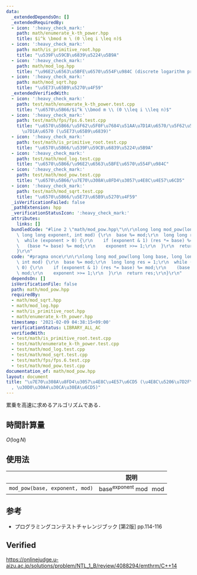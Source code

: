 ```yaml
---
data:
  _extendedDependsOn: []
  _extendedRequiredBy:
  - icon: ':heavy_check_mark:'
    path: math/enumerate_k-th_power.hpp
    title: $i^k \bmod m \ (0 \leq i \leq n)$
  - icon: ':heavy_check_mark:'
    path: math/is_primitive_root.hpp
    title: "\u539F\u59CB\u6839\u5224\u5B9A"
  - icon: ':heavy_check_mark:'
    path: math/mod_log.hpp
    title: "\u96E2\u6563\u5BFE\u6570\u554F\u984C (discrete logarithm problem)"
  - icon: ':heavy_check_mark:'
    path: math/mod_sqrt.hpp
    title: "\u5E73\u65B9\u5270\u4F59"
  _extendedVerifiedWith:
  - icon: ':heavy_check_mark:'
    path: test/math/enumerate_k-th_power.test.cpp
    title: "\u6570\u5B66/$i^k \\bmod m \\ (0 \\leq i \\leq n)$"
  - icon: ':heavy_check_mark:'
    path: test/math/fps/fps.6.test.cpp
    title: "\u6570\u5B66/\u5F62\u5F0F\u7684\u51AA\u7D1A\u6570/\u5F62\u5F0F\u7684\u51AA\
      \u7D1A\u6570 (\u5E73\u65B9\u6839)"
  - icon: ':heavy_check_mark:'
    path: test/math/is_primitive_root.test.cpp
    title: "\u6570\u5B66/\u539F\u59CB\u6839\u5224\u5B9A"
  - icon: ':heavy_check_mark:'
    path: test/math/mod_log.test.cpp
    title: "\u6570\u5B66/\u96E2\u6563\u5BFE\u6570\u554F\u984C"
  - icon: ':heavy_check_mark:'
    path: test/math/mod_pow.test.cpp
    title: "\u6570\u5B66/\u7E70\u308A\u8FD4\u3057\u4E8C\u4E57\u6CD5"
  - icon: ':heavy_check_mark:'
    path: test/math/mod_sqrt.test.cpp
    title: "\u6570\u5B66/\u5E73\u65B9\u5270\u4F59"
  _isVerificationFailed: false
  _pathExtension: hpp
  _verificationStatusIcon: ':heavy_check_mark:'
  attributes:
    links: []
  bundledCode: "#line 2 \"math/mod_pow.hpp\"\n\r\nlong long mod_pow(long long base,\
    \ long long exponent, int mod) {\r\n  base %= mod;\r\n  long long res = 1;\r\n\
    \  while (exponent > 0) {\r\n    if (exponent & 1) (res *= base) %= mod;\r\n \
    \   (base *= base) %= mod;\r\n    exponent >>= 1;\r\n  }\r\n  return res;\r\n\
    }\r\n"
  code: "#pragma once\r\n\r\nlong long mod_pow(long long base, long long exponent,\
    \ int mod) {\r\n  base %= mod;\r\n  long long res = 1;\r\n  while (exponent >\
    \ 0) {\r\n    if (exponent & 1) (res *= base) %= mod;\r\n    (base *= base) %=\
    \ mod;\r\n    exponent >>= 1;\r\n  }\r\n  return res;\r\n}\r\n"
  dependsOn: []
  isVerificationFile: false
  path: math/mod_pow.hpp
  requiredBy:
  - math/mod_sqrt.hpp
  - math/mod_log.hpp
  - math/is_primitive_root.hpp
  - math/enumerate_k-th_power.hpp
  timestamp: '2021-02-09 04:38:15+09:00'
  verificationStatus: LIBRARY_ALL_AC
  verifiedWith:
  - test/math/is_primitive_root.test.cpp
  - test/math/enumerate_k-th_power.test.cpp
  - test/math/mod_log.test.cpp
  - test/math/mod_sqrt.test.cpp
  - test/math/fps/fps.6.test.cpp
  - test/math/mod_pow.test.cpp
documentation_of: math/mod_pow.hpp
layout: document
title: "\u7E70\u308A\u8FD4\u3057\u4E8C\u4E57\u6CD5 (\u4E8C\u5206\u7D2F\u4E57\u6CD5\
  , \u30D0\u30A4\u30CA\u30EA\u6CD5)"
---
```


累乗を高速に求めるアルゴリズムである．


## 時間計算量

$O(\log{N})$


## 使用法

||説明|
|:--:|:--:|
|`mod_pow(base, exponent, mod)`|$\mathrm{base}^{\mathrm{exponent}} \bmod \ \mathrm{mod}$|


## 参考

- プログラミングコンテストチャレンジブック \[第2版\] pp.114-116


## Verified

https://onlinejudge.u-aizu.ac.jp/solutions/problem/NTL_1_B/review/4088294/emthrm/C++14
